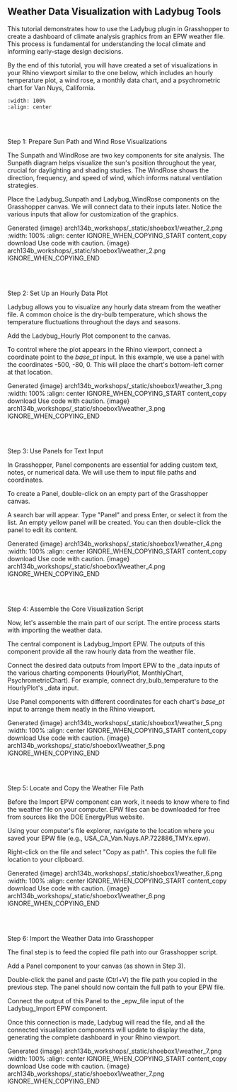 ## Weather Data Visualization with Ladybug Tools

This tutorial demonstrates how to use the Ladybug plugin in Grasshopper to create a dashboard of climate analysis graphics from an EPW weather file. This process is fundamental for understanding the local climate and informing early-stage design decisions.

By the end of this tutorial, you will have created a set of visualizations in your Rhino viewport similar to the one below, which includes an hourly temperature plot, a wind rose, a monthly data chart, and a psychrometric chart for Van Nuys, California.

```{image} arch134b_workshops/_static/shoebox1/weather_1.png
:width: 100%
:align: center
```

<br/><br/>

Step 1: Prepare Sun Path and Wind Rose Visualizations

The Sunpath and WindRose are two key components for site analysis. The Sunpath diagram helps visualize the sun's position throughout the year, crucial for daylighting and shading studies. The WindRose shows the direction, frequency, and speed of wind, which informs natural ventilation strategies.

Place the Ladybug_Sunpath and Ladybug_WindRose components on the Grasshopper canvas. We will connect data to their inputs later. Notice the various inputs that allow for customization of the graphics.

Generated {image} arch134b_workshops/_static/shoebox1/weather_2.png
:width: 100%
:align: center
IGNORE_WHEN_COPYING_START
content_copy
download
Use code with caution.
{image} arch134b_workshops/_static/shoebox1/weather_2.png
IGNORE_WHEN_COPYING_END

<br/><br/>

Step 2: Set Up an Hourly Data Plot

Ladybug allows you to visualize any hourly data stream from the weather file. A common choice is the dry-bulb temperature, which shows the temperature fluctuations throughout the days and seasons.

Add the Ladybug_Hourly Plot component to the canvas.

To control where the plot appears in the Rhino viewport, connect a coordinate point to the _base_pt_ input. In this example, we use a panel with the coordinates -500, -80, 0. This will place the chart's bottom-left corner at that location.

Generated {image} arch134b_workshops/_static/shoebox1/weather_3.png
:width: 100%
:align: center
IGNORE_WHEN_COPYING_START
content_copy
download
Use code with caution.
{image} arch134b_workshops/_static/shoebox1/weather_3.png
IGNORE_WHEN_COPYING_END

<br/><br/>

Step 3: Use Panels for Text Input

In Grasshopper, Panel components are essential for adding custom text, notes, or numerical data. We will use them to input file paths and coordinates.

To create a Panel, double-click on an empty part of the Grasshopper canvas.

A search bar will appear. Type "Panel" and press Enter, or select it from the list. An empty yellow panel will be created. You can then double-click the panel to edit its content.

Generated {image} arch134b_workshops/_static/shoebox1/weather_4.png
:width: 100%
:align: center
IGNORE_WHEN_COPYING_START
content_copy
download
Use code with caution.
{image} arch134b_workshops/_static/shoebox1/weather_4.png
IGNORE_WHEN_COPYING_END

<br/><br/>

Step 4: Assemble the Core Visualization Script

Now, let's assemble the main part of our script. The entire process starts with importing the weather data.

The central component is Ladybug_Import EPW. The outputs of this component provide all the raw hourly data from the weather file.

Connect the desired data outputs from Import EPW to the _data inputs of the various charting components (HourlyPlot, MonthlyChart, PsychrometricChart). For example, connect dry_bulb_temperature to the HourlyPlot's _data input.

Use Panel components with different coordinates for each chart's _base_pt_ input to arrange them neatly in the Rhino viewport.

Generated {image} arch134b_workshops/_static/shoebox1/weather_5.png
:width: 100%
:align: center
IGNORE_WHEN_COPYING_START
content_copy
download
Use code with caution.
{image} arch134b_workshops/_static/shoebox1/weather_5.png
IGNORE_WHEN_COPYING_END

<br/><br/>

Step 5: Locate and Copy the Weather File Path

Before the Import EPW component can work, it needs to know where to find the weather file on your computer. EPW files can be downloaded for free from sources like the DOE EnergyPlus website.

Using your computer's file explorer, navigate to the location where you saved your EPW file (e.g., USA_CA_Van.Nuys.AP.722886_TMYx.epw).

Right-click on the file and select "Copy as path". This copies the full file location to your clipboard.

Generated {image} arch134b_workshops/_static/shoebox1/weather_6.png
:width: 100%
:align: center
IGNORE_WHEN_COPYING_START
content_copy
download
Use code with caution.
{image} arch134b_workshops/_static/shoebox1/weather_6.png
IGNORE_WHEN_COPYING_END

<br/><br/>

Step 6: Import the Weather Data into Grasshopper

The final step is to feed the copied file path into our Grasshopper script.

Add a Panel component to your canvas (as shown in Step 3).

Double-click the panel and paste (Ctrl+V) the file path you copied in the previous step. The panel should now contain the full path to your EPW file.

Connect the output of this Panel to the _epw_file input of the Ladybug_Import EPW component.

Once this connection is made, Ladybug will read the file, and all the connected visualization components will update to display the data, generating the complete dashboard in your Rhino viewport.

Generated {image} arch134b_workshops/_static/shoebox1/weather_7.png
:width: 100%
:align: center
IGNORE_WHEN_COPYING_START
content_copy
download
Use code with caution.
{image} arch134b_workshops/_static/shoebox1/weather_7.png
IGNORE_WHEN_COPYING_END

<br/><br/>
